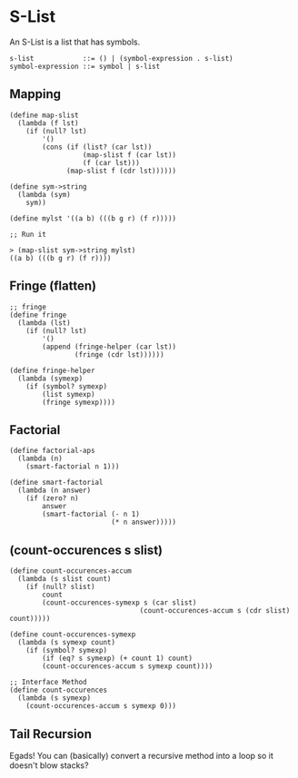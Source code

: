 # S-List

An S-List is a list that has symbols.

    s-list            ::= () | (symbol-expression . s-list)
    symbol-expression ::= symbol | s-list

## Mapping

```
(define map-slist
  (lambda (f lst)
    (if (null? lst)
        '()
        (cons (if (list? (car lst))
                  (map-slist f (car lst))
                  (f (car lst)))
              (map-slist f (cdr lst))))))

(define sym->string
  (lambda (sym)
    sym))

(define mylst '((a b) (((b g r) (f r)))))

;; Run it

> (map-slist sym->string mylst)
((a b) (((b g r) (f r))))

```

## Fringe (flatten)

```
;; fringe
(define fringe
  (lambda (lst)
    (if (null? lst)
        '()
        (append (fringe-helper (car lst))
                (fringe (cdr lst))))))

(define fringe-helper
  (lambda (symexp)
    (if (symbol? symexp)
        (list symexp)
        (fringe symexp))))
```

## Factorial

```
(define factorial-aps
  (lambda (n)
    (smart-factorial n 1)))

(define smart-factorial
  (lambda (n answer)
    (if (zero? n)
        answer
        (smart-factorial (- n 1)
                         (* n answer)))))
```


## (count-occurences s slist)

```
(define count-occurences-accum
  (lambda (s slist count)
    (if (null? slist)
        count
        (count-occurences-symexp s (car slist)
                                (count-occurences-accum s (cdr slist) count)))))

(define count-occurences-symexp
  (lambda (s symexp count)
    (if (symbol? symexp)
        (if (eq? s symexp) (+ count 1) count)
        (count-occurences-accum s symexp count))))

;; Interface Method
(define count-occurences
  (lambda (s symexp)
    (count-occurences-accum s symexp 0)))
```

## Tail Recursion

Egads! You can (basically) convert a recursive method into a loop so it doesn't blow stacks?
